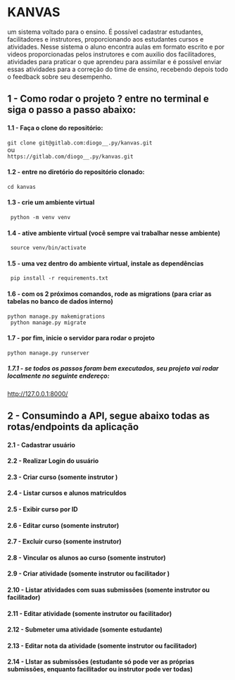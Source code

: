 # KANVAS
um sistema voltado para o ensino. É possível cadastrar estudantes, facilitadores e instrutores, proporcionando aos estudantes cursos e atividades. Nesse sistema o aluno encontra aulas em formato escrito e por videos proporcionadas pelos instrutores e com auxilio dos facilitadores, atividades para praticar o que aprendeu para assimilar e é possível enviar essas atividades para a correção do time de ensino, recebendo depois todo o feedback sobre seu desempenho.


## 1 - Como rodar o projeto ? entre no terminal e siga o passo a passo abaixo:

#### 1.1 - Faça o clone do repositório:
``` git clone git@gitlab.com:diogo__.py/kanvas.git ``` <br />
ou <br />
``` https://gitlab.com/diogo__.py/kanvas.git ``` 

#### 1.2 - entre no diretório do repositório clonado:
``` cd kanvas ``` 

#### 1.3 - crie um ambiente virtual
``` python -m venv venv``` 

#### 1.4 - ative ambiente virtual (você sempre vai trabalhar nesse ambiente)
``` source venv/bin/activate``` 

#### 1.5 - uma vez dentro do ambiente virtual, instale as dependências
``` pip install -r requirements.txt```

#### 1.6 - com os 2 próximos comandos, rode as migrations (para criar as tabelas no banco de dados interno)
``` python manage.py makemigrations ``` <br />
```  python manage.py migrate ```

#### 1.7 - por fim, inicie o servidor para rodar o projeto
``` python manage.py runserver ```
##### 1.7.1 - se todos os passos foram bem executados, seu projeto vai rodar localmente no seguinte endereço:
http://127.0.0.1:8000/


## 2 - Consumindo a API, segue abaixo todas as rotas/endpoints da aplicação

#### 2.1 - Cadastrar usuário
#### 2.2 - Realizar Login do usuário
#### 2.3 - Criar curso (somente instrutor )
#### 2.4 - Listar cursos e alunos matriculdos
#### 2.5 - Exibir curso por ID
#### 2.6 - Editar curso (somente instrutor)
#### 2.7 - Excluir curso (somente instrutor)
#### 2.8 - Vincular os alunos ao curso (somente instrutor)
#### 2.9 - Criar atividade (somente instrutor ou facilitador )
#### 2.10 - Listar atividades com suas submissões (somente instrutor ou facilitador)
#### 2.11 - Editar atividade (somente instrutor ou facilitador)
#### 2.12 - Submeter uma atividade (somente estudante)
#### 2.13 - Editar nota da atividade (somente instrutor ou facilitador)
#### 2.14 - LIstar as submissões (estudante só pode ver as próprias submissões, enquanto facilitador ou instrutor pode ver todas)